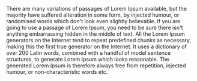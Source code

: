There are many variations of passages of Lorem Ipsum available, but the majority have suffered
 alteration in some form, by injected humour, or randomised words which don't look even slightly 
 believable. If you are going to use a passage of Lorem Ipsum, you need to be sure there isn't anything 
 embarrassing hidden in the middle of text. All the Lorem Ipsum generators on the Internet tend to repeat 
 predefined chunks as necessary, making this the first true generator on the Internet. It uses a 
 dictionary of over 200 Latin words, combined with a handful of model sentence structures, to generate 
 Lorem Ipsum which looks reasonable. The generated Lorem Ipsum is therefore always free from repetition, 
 injected humour, or non-characteristic words etc.
    